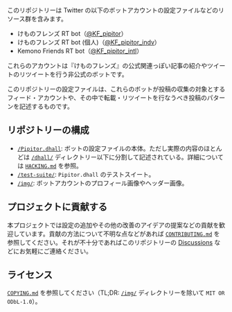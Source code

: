 このリポジトリーは Twitter の以下のボットアカウントの設定ファイルなどのリソース群を含みます。

- けものフレンズ RT bot（[@KF\_pipitor]）
- けものフレンズ RT bot (個人)（[@KF\_pipitor\_indv]）
- Kemono Friends RT bot（[@KF\_pipitor\_intl]）

[@KF\_pipitor]: <https://twitter.com/KF_pipitor>
[@KF\_pipitor\_indv]: <https://twitter.com/KF_pipitor_indv>
[@KF\_pipitor\_intl]: <https://twitter.com/KF_pipitor_intl>

これらのアカウントは『けものフレンズ』の公式関連っぽい記事の紹介やツイートのリツイートを行う非公式のボットです。

このリポジトリーの設定ファイルは、これらのボットが投稿の収集の対象とするフィード・アカウントや、その中で転載・リツイートを行なうべき投稿のパターンを記述するものです。

## リポジトリーの構成

- [`/Pipitor.dhall`](Pipitor.dhall): ボットの設定ファイルの本体。ただし実際の内容のほとんどは [`/dhall/`](dhall) ディレクトリー以下に分割して記述されている。詳細については [`HACKING.md`](HACKING.md) を参照。
- [`/test-suite/`](test-suite): `Pipitor.dhall` のテストスイート。
- [`/img/`](img): ボットアカウントのプロフィール画像やヘッダー画像。

## プロジェクトに貢献する

本プロジェクトでは設定の追加やその他の改善のアイデアの提案などの貢献を歓迎しています。貢献の方法について不明な点などがあれば [`CONTRIBUTING.md`](CONTRIBUTING.md) を参照してください。それが不十分であればこのリポジトリーの [Discussions] などにお気軽にご連絡ください。

[Discussions]: <https://github.com/U-cauda-elongata/KF_pipitor-resources/discussions>

## ライセンス

[`COPYING.md`](COPYING.md) を参照してください（TL;DR: [`/img/`](img) ディレクトリーを除いて `MIT OR ODbL-1.0`）。
